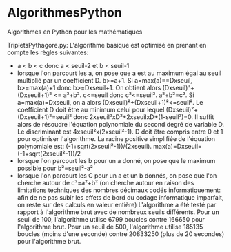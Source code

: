# AlgorithmesPython
 Algorithmes en Python pour les mathématiques

TripletsPythagore.py:
 L'algorithme basique est optimisé en prenant en compte les règles suivantes:
   * a < b < c donc a < seuil-2 et b < seuil-1
   * lorsque l'on parcourt les a, on pose que a est au maximum égal au seuil multiplié par un coefficient D. b>=a+1. Si a=max(a)==Dxseuil, b>=max(a)+1 donc b>=Dxseuil+1. On obtient alors (Dxseuil)²+(Dxseuil+1)² <= a²+b². c<=seuil donc c²<=seuil². a²+b²=c². Si a=max(a)=Dxseuil, on a alors (Dxseuil)²+(Dxseuil+1)²<=seuil². Le coefficient D doit être au minimum celui pour lequel (Dxseuil)²+(Dxseuil+1)²=seuil² donc 2xseuil²xD²+2xseuilxD+(1-seuil²)=0. Il suffit alors de résoudre l'équation polynomiale du second degré de variable D. Le discriminant est 4xseuil²x(2xseuil²-1). D doit être compris entre 0 et 1 pour optimiser l'algorithme. La racine positive simplifiée de l'équation polynomiale est: (-1+sqrt(2xseuil²-1))/(2xseuil). max(a)=Dxseuil=(-1+sqrt(2xseuil²-1))/2
   * lorsque l'on parcourt les b pour un a donné, on pose que le maximum possible pour b²=seuil²-a²
   * lorsque l'on parcourt les C pour un a et un b donnés, on pose que l'on cherche autour de c²=a²+b² (on cherche autour en raison des limitations techniques des nombres décimaux codés informatiquement: afin de ne pas subir les effets de bord du codage informatique imparfait, on reste sur des calculs en valeur entière)
   L'algorithme a été testé par rapport à l'algorithme brut avec de nombreux seuils différents.
   Pour un seuil de 100, l'algorithme utilise 6799 boucles contre 166650 pour l'algorithme brut.
   Pour un seuil de 500, l'algorithme utilise 185135 boucles (moins d'une seconde) contre 20833250 (plus de 20 secondes) pour l'algorithme brut.
   
 
